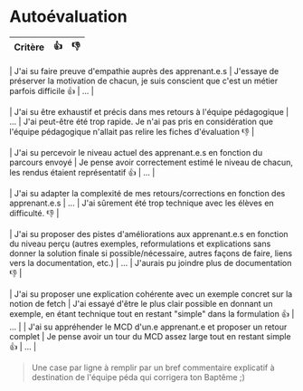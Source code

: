 # Autoévaluation

| Critère | 👍 | 👎 |
| ---------------- | ---------------- | ---------------- | 

| J'ai su faire preuve d'empathie auprès des apprenant.e.s | J'essaye de préserver la motivation de chacun, je suis conscient que c'est un métier parfois difficile 👍 | ... |

| J'ai su être exhaustif et précis dans mes retours à l'équipe pédagogique | ... | J'ai peut-être été trop rapide. Je n'ai pas pris en considération que l'équipe pédagogique n'allait pas relire les fiches d'évaluation 👎 |

| J'ai su percevoir le niveau actuel des apprenant.e.s en fonction du parcours envoyé | Je pense avoir correctement estimé le niveau de chacun, les rendus étaient représentatif 👍 | ... |

| J'ai su adapter la complexité de mes retours/corrections en fonction des apprenant.e.s  | ... | J'ai sûrement été trop technique avec les élèves en difficulté. 👎 |

| J'ai su proposer des pistes d'améliorations aux apprenant.e.s en fonction du niveau perçu (autres exemples, reformulations et explications sans donner la solution finale si possible/nécessaire, autres façons de faire, liens vers la documentation, etc.) | ... | J'aurais pu joindre plus de documentation 👎 |

| J'ai su proposer une explication cohérente avec un exemple concret sur la notion de fetch | J'ai essayé d'être le plus clair possible en donnant un exemple, en étant technique tout en restant "simple" dans la formulation 👍 | ... |
| J'ai su appréhender le MCD d'un.e apprenant.e et proposer un retour complet | Je pense avoir un tour du MCD assez large tout en restant simple 👍 | ... |

> Une case par ligne à remplir par un bref commentaire explicatif à destination de l'équipe péda qui corrigera ton Baptême ;)